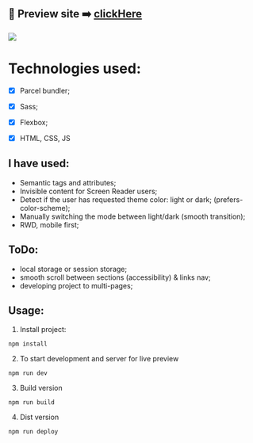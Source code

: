 

## 🎥  Preview site :arrow_right: [clickHere](https://szymonrojek.github.io/business-music-card/)

<img src="./src/images/music-web.gif">

# Technologies used:
* [x] Parcel bundler;
* [x] Sass;
* [x] Flexbox;
* [x] HTML, CSS, JS


## I have used:
- Semantic tags and attributes;
- Invisible content for Screen Reader users;
- Detect if the user has requested theme color: light or dark; (prefers-color-scheme);
- Manually switching the mode between light/dark (smooth transition);
- RWD, mobile first;


## ToDo:
- local storage or session storage;
- smooth scroll between sections (accessibility) & links nav;
- developing project to multi-pages;

## Usage:

1. Install project:
```
npm install
```
2. To start development and server for live preview
```
npm run dev
```
3. Build version
```
npm run build
```

4. Dist version
```
npm run deploy
```